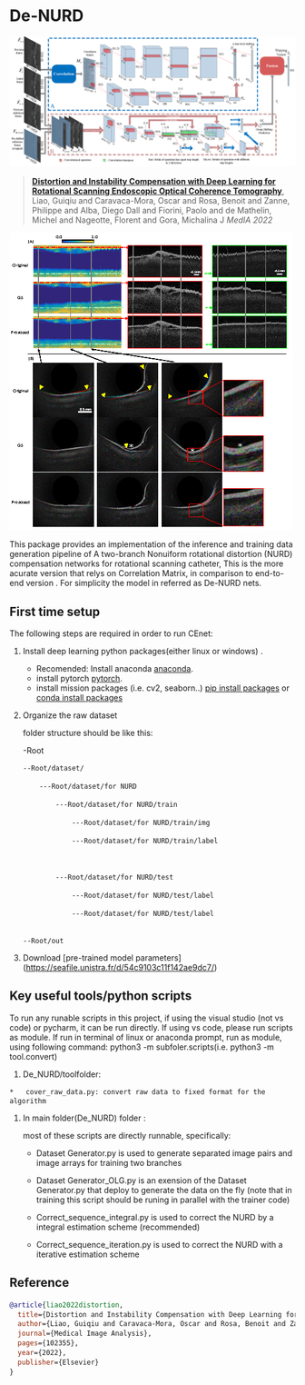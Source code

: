 # De-NURD
![image](fig/Method_relplot12.png)

> [**Distortion and Instability Compensation with Deep Learning for Rotational Scanning Endoscopic Optical Coherence Tomography**](https://www.sciencedirect.com/science/article/pii/S1361841522000081),
> Liao, Guiqiu and Caravaca-Mora, Oscar and Rosa, Benoit and Zanne, Philippe and Alba, Diego Dall and Fiorini, Paolo and de Mathelin, Michel and Nageotte, Florent and Gora, Michalina J
> *MedIA 2022*

![image](fig/enface_polyp.png)

This package provides an implementation of the inference and training data generation pipeline of A two-branch Nonuiform rotational distortion (NURD) compensation networks for rotational scanning catheter,
This is the more acurate version that relys on Correlation Matrix, in comparison to end-to-end version
. For simplicity the model in referred as De-NURD nets.
## First time setup

The following steps are required in order to run CEnet:

1.  Install deep learning python packages(either linux or windows) .
    *   Recomended: Install anaconda
        [anaconda](https://www.anaconda.com/).
    *   install pytorch
        [pytorch](https://pytorch.org/).
    *   install mission packages (i.e. cv2, seaborn..)
        [pip install packages](https://packaging.python.org/en/latest/tutorials/installing-packages/)
        or
        [conda install packages](https://docs.anaconda.com/anaconda/user-guide/tasks/install-packages/)
1.  Organize the raw  dataset 
	
	folder structure should be like this:

	-Root 

		--Root/dataset/

			---Root/dataset/for NURD

				---Root/dataset/for NURD/train

					---Root/dataset/for NURD/train/img

					---Root/dataset/for NURD/train/label



				---Root/dataset/for NURD/test

					---Root/dataset/for NURD/test/label

					---Root/dataset/for NURD/test/label


		--Root/out

1.  Download [pre-trained model parameters] (https://seafile.unistra.fr/d/54c9103c11f142ae9dc7/)

  
 
 
## Key useful tools/python scripts
To run any runable scripts in this project,
if using the visual studio (not vs code) or pycharm, it can be run directly. 
If using vs code, please run scripts as module.
If run in terminal of linux or anaconda prompt, run as module, using following command: python3 -m subfoler.scripts(i.e. python3 -m tool.convert)

1.    De_NURD/toolfolder:


	*   cover_raw_data.py: convert raw data to fixed format for the algorithm

 


1.  In main folder(De_NURD) folder  : 

    most of these scripts are directly runnable, specifically:
 
	*   Dataset Generator.py is used to generate separated image pairs and image arrays for training two branches

	*   Dataset Generator_OLG.py is an exension of the Dataset Generator.py that deploy to generate the data on the fly (note that in training this script should be runing in parallel with the trainer code)

	*   Correct_sequence_integral.py is used to correct the NURD by a integral estimation scheme (recommended)

	*   Correct_sequence_iteration.py is used to correct the NURD with a iterative estimation scheme


## Reference

```bibtex
@article{liao2022distortion,
  title={Distortion and Instability Compensation with Deep Learning for Rotational Scanning Endoscopic Optical Coherence Tomography},
  author={Liao, Guiqiu and Caravaca-Mora, Oscar and Rosa, Benoit and Zanne, Philippe and Alba, Diego Dall and Fiorini, Paolo and de Mathelin, Michel and Nageotte, Florent and Gora, Michalina J},
  journal={Medical Image Analysis},
  pages={102355},
  year={2022},
  publisher={Elsevier}
}
```